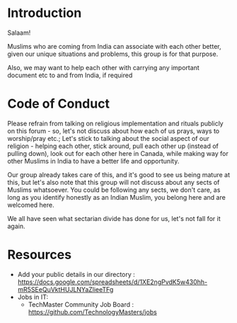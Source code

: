 # Introduction

Salaam!

Muslims who are coming from India can associate with each other better, given our unique situations and problems, this group is for that purpose.

Also, we may want to help each other with carrying any important document etc to and from India, if required

# Code of Conduct
Please refrain from talking on religious implementation and rituals publicly on this forum - so, let's not discuss about how each of us prays, ways to worship/pray etc.;
Let's stick to talking about the social aspect of our religion - helping each other, stick around, pull each other up (instead of pulling down), look out for each other here in Canada, while making way for other Muslims in India to have a better life and opportunity.

Our group already takes care of this, and it's good to see us being mature at this, but let's also note that this group will not discuss about any sects of Muslims whatsoever. You could be following any sects, we don't care, as long as you identify honestly as an Indian Muslim, you belong here and are welcomed here.

We all have seen what sectarian divide has done for us, let's not fall for it again.

# Resources
- Add your public details in our directory : https://docs.google.com/spreadsheets/d/1XE2ngPvdK5w430hh-mR5SEeQuVktHUJLNYaZlieeTFg
- Jobs in IT:
  - TechMaster Community Job Board : https://github.com/TechnologyMasters/jobs
